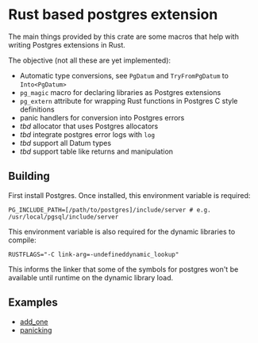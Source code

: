# Rust based postgres extension

The main things provided by this crate are some macros that help with writing Postgres extensions in Rust.

The objective (not all these are yet implemented):

- Automatic type conversions, see `PgDatum` and `TryFromPgDatum` to `Into<PgDatum>`
- `pg_magic` macro for declaring libraries as Postgres extensions
- `pg_extern` attribute for wrapping Rust functions in Postgres C style definitions
- panic handlers for conversion into Postgres errors
- *tbd* allocator that uses Postgres allocators
- *tbd* integrate postgres error logs with `log`
- *tbd* support all Datum types
- *tbd* support table like returns and manipulation

## Building

First install Postgres. Once installed, this environment variable is required:

`PG_INCLUDE_PATH=[/path/to/postgres]/include/server # e.g. /usr/local/pgsql/include/server`

This environment variable is also required for the dynamic libraries to compile:

`RUSTFLAGS="-C link-arg=-undefineddynamic_lookup"`

This informs the linker that some of the symbols for postgres won't be available until runtime on the dynamic library load.

## Examples

- [add_one](https://github.com/bluejekyll/pg-extend-rs/tree/master/examples/add_one)
- [panicking](https://github.com/bluejekyll/pg-extend-rs/tree/master/examples/panicking)